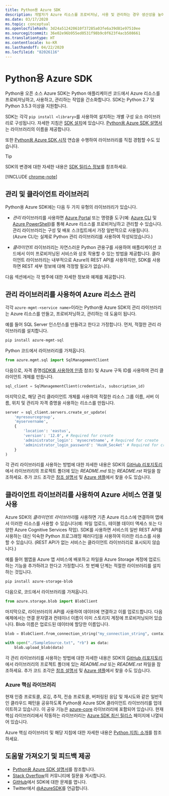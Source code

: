 ```yaml
---
title: Python용 Azure SDK
description: 개발자가 Azure 리소스를 프로비저닝, 사용 및 관리하는 경우 생산성을 높이는 데 도움이 되는 Python용 Azure SDK의 특징과 기능에 대해 간략히 설명합니다.
ms.date: 03/17/2020
ms.topic: conceptual
ms.openlocfilehash: 3d24a512420610f37285a03fe6a39d81e97510ee
ms.sourcegitcommit: 36e02e96b955ed0531f98b9c0f623f4acb508661
ms.translationtype: HT
ms.contentlocale: ko-KR
ms.lasthandoff: 04/22/2020
ms.locfileid: "82026116"
---
```

# <a name="azure-sdk-for-python"></a>Python용 Azure SDK

Python용 오픈 소스 Azure SDK는 Python 애플리케이션 코드에서 Azure 리소스를 프로비저닝하고, 사용하고, 관리하는 작업을 간소화합니다. SDK는 Python 2.7 및 Python 3.5.3 이상을 지원합니다.

SDK는 각각 `pip install <library>`를 사용하여 설치하는 개별 구성 요소 라이브러리로 구성됩니다. 자세한 지침은 [SDK 설치](azure-sdk-install.md)에 있습니다. [Python용 Azure SDK 설명서](https://azure.github.io/azure-sdk-for-python/)는 라이브러리의 이름을 제공합니다.

또한 [Python용 Azure SDK 시작](azure-sdk-get-started.yml) 연습을 수행하여 라이브러리를 직접 경험할 수도 있습니다.

> [!TIP]
> SDK의 변경에 대한 자세한 내용은 [SDK 릴리스 정보](https://azure.github.io/azure-sdk/)를 참조하세요.

[!INCLUDE [chrome-note](includes/chrome-note.md)]

## <a name="management-and-client-libraries"></a>관리 및 클라이언트 라이브러리

Python용 Azure SDK에는 다음 두 가지 유형의 라이브러리가 있습니다.

- *관리* 라이브러리를 사용하면 [Azure Portal](https://portal.azure.com) 또는 명령줄 도구(예: [Azure CLI](https://docs.microsoft.com/cli/azure/install-azure-cli) 및 [Azure PowerShell](https://docs.microsoft.com/powershell/azure/))를 통해 Azure 리소스를 프로비저닝하고 관리할 수 있습니다. 관리 라이브러리는 구성 및 배포 스크립트에서 가장 일반적으로 사용됩니다. (Azure CLI는 실제로 Python 관리 라이브러리를 사용하여 작성되었습니다.)

- *클라이언트* 라이브러리는 자연스러운 Python 관용구를 사용하여 애플리케이션 코드에서 이미 프로비저닝된 서비스와 상호 작용할 수 있는 방법을 제공합니다. 클라이언트 라이브러리는 내부적으로 Azure의 REST API를 사용하지만, SDK를 사용하면 REST 세부 정보에 대해 걱정할 필요가 없습니다.

다음 섹션에서는 각 범주에 대한 자세한 정보와 예제를 제공합니다.

## <a name="manage-azure-resources-with-management-libraries"></a>관리 라이브러리를 사용하여 Azure 리소스 관리

각각 `azure-mgmt-<service name>`이라는 Python용 Azure SDK의 관리 라이브러리는 Azure 리소스를 만들고, 프로비저닝하고, 관리하는 데 도움이 됩니다.

예를 들어 SQL Server 인스턴스를 만들려고 한다고 가정합니다. 먼저, 적절한 관리 라이브러리를 설치합니다.

```bash
pip install azure-mgmt-sql
```

Python 코드에서 라이브러리를 가져옵니다.

```python
from azure.mgmt.sql import SqlManagementClient
```

다음으로, 자격 증명([SDK를 사용하여 인증](azure-sdk-authenticate.md) 참조) 및 Azure 구독 ID를 사용하여 관리 클라이언트 개체를 만듭니다.

```python
sql_client = SqlManagementClient(credentials, subscription_id)
```

마지막으로, 해당 관리 클라이언트 개체를 사용하여 적절한 리소스 그룹 이름, 서버 이름, 위치 및 관리자 자격 증명을 사용하는 리소스를 만듭니다.

```python
server = sql_client.servers.create_or_update(
    'myresourcegroup',
    'myservername',
    {
        'location': 'eastus',
        'version': '12.0', # Required for create
        'administrator_login': 'mysecretname', # Required for create
        'administrator_login_password': 'HusH_Sec4et' # Required for create
    }
)
```

각 관리 라이브러리를 사용하는 방법에 대한 자세한 내용은 SDK의 [GitHub 리포지토리](https://github.com/Azure/azure-sdk-for-python/tree/master/sdk)에서 라이브러리의 프로젝트 폴더에 있는 *README.md* 또는 *README.rst* 파일을 참조하세요. 추가 코드 조각은 [참조 설명서](/python/api?view=azure-python) 및 [Azure 샘플](https://docs.microsoft.com/samples/browse/?languages=python&products=azure)에서 찾을 수도 있습니다.

## <a name="connect-and-use-azure-services-with-client-libraries"></a>클라이언트 라이브러리를 사용하여 Azure 서비스 연결 및 사용

Azure SDK의 *클라이언트 라이브러리*를 사용하면 기존 Azure 리소스에 연결하여 앱에서 이러한 리소스를 사용할 수 있습니다(예: 파일 업로드, 테이블 데이터 액세스 또는 다양한 Azure Cognitive Services 작업). SDK를 사용하면 서비스의 일반 REST API를 사용하는 대신 익숙한 Python 프로그래밍 패러다임을 사용하여 이러한 리소스를 사용할 수 있습니다. (REST API가 없는 서비스는 클라이언트 라이브러리로 표시되지 않습니다.)

예를 들어 웹앱을 Azure 앱 서비스에 배포하고 파일을 Azure Storage 계정에 업로드하는 기능을 추가하려고 한다고 가정합니다. 첫 번째 단계는 적절한 라이브러리를 설치하는 것입니다.

```bash
pip install azure-storage-blob
```

다음으로, 코드에서 라이브러리를 가져옵니다.

```python
from azure.storage.blob import BlobClient
```

마지막으로, 라이브러리의 API를 사용하여 데이터에 연결하고 이를 업로드합니다. 다음 예제에서는 연결 문자열과 컨테이너 이름이 이미 스토리지 계정에 프로비저닝되어 있습니다. Blob 이름은 업로드된 데이터에 할당한 이름입니다.

```python
blob = BlobClient.from_connection_string("my_connection_string", container_name="mycontainer", blob_name="my_blob")

with open("./SampleSource.txt", "rb") as data:
    blob.upload_blob(data)
```

각 관리 라이브러리를 사용하는 방법에 대한 자세한 내용은 SDK의 [GitHub 리포지토리](https://github.com/Azure/azure-sdk-for-python/tree/master/sdk)에서 라이브러리의 프로젝트 폴더에 있는 *README.md* 또는 *README.rst* 파일을 참조하세요. 추가 코드 조각은 [참조 설명서](/python/api?view=azure-python) 및 [Azure 샘플](https://docs.microsoft.com/samples/browse/?languages=python&products=azure)에서 찾을 수도 있습니다.

### <a name="the-azure-core-library"></a>Azure 핵심 라이브러리

현재 인증 프로토콜, 로깅, 추적, 전송 프로토콜, 버퍼링된 응답 및 재시도와 같은 일반적인 클라우드 패턴을 공유하도록 Python용 Azure SDK 클라이언트 라이브러리를 업데이트하고 있습니다. 이 공유 기능은 [azure-core](https://github.com/Azure/azure-sdk-for-python/tree/master/sdk/core/azure-core) 라이브러리에 포함되어 있습니다. 현재 핵심 라이브러리에서 작동하는 라이브러리는 [Azure SDK 최신 릴리스](https://azure.github.io/azure-sdk/releases/latest/#python-packages) 페이지에 나열되어 있습니다.

Azure 핵심 라이브러리 및 해당 지침에 대한 자세한 내용은 [Python 지침: 소개](https://azure.github.io/azure-sdk/python_introduction.html)를 참조하세요.

## <a name="get-help-and-give-feedback"></a>도움말 가져오기 및 피드백 제공

- [Python용 Azure SDK 설명서](https://aka.ms/python-docs)를 참조합니다.
- [Stack Overflow](https://stackoverflow.com/questions/tagged/azure-sdk-python)의 커뮤니티에 질문을 게시합니다.
- [GitHub](https://github.com/Azure/azure-sdk-for-python/issues)에서 SDK에 대한 문제를 엽니다.
- Twitter에서 [@AzureSDK](https://twitter.com/AzureSdk/)를 언급합니다.
